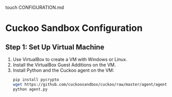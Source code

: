 
touch CONFIGURATION.md

# Cuckoo Sandbox Configuration

## Step 1: Set Up Virtual Machine

1. Use VirtualBox to create a VM with Windows or Linux.
2. Install the VirtualBox Guest Additions on the VM.
3. Install Python and the Cuckoo agent on the VM:
   ```bash
   pip install pycrypto
   wget https://github.com/cuckoosandbox/cuckoo/raw/master/agent/agent.py
   python agent.py
